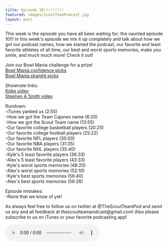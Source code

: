```yaml
---
title: Episode 10!!!!!!!!!
featured: images/ScoutTeamPodcast.jpg
layout: post
---
```


<p>This week is the episode you have all been waiting for; the vaunted episode 10!!! In this week's episode we mix it up completely and talk about how we got our podcast names, how we started the podcast, our favorite and least favorite athletes of all time, our best and worst sports memories, make you smile, and much much more! Check it out!</p>
<p>Join our Bowl Mania challenge for a prize!
<br><a target="_blank" href="http://games.espn.go.com/college-bowl-mania/2015/en/group?groupID=97121">Bowl Mania confidence picks</a>
<br><a target="_blank" href="http://games.espn.go.com/college-bowl-mania/2015/en/group?groupID=97132">Bowl Mania straight picks</a></p>
<p>Shownote links:
<br><a target="_blank" href="http://www.cbssports.com/nba/eye-on-basketball/25402158/watch-kobe-bryant-reunites-with-his-old-high-school-point-guard">Kobe video</a>
<br><a target="_blank" href="http://www.nbc.com/saturday-night-live/video/web-exclusives-jay-as-stephen-a-smith/n13528">Stephen A Smith video</a></p>
<p>Rundown:
<br>-iTunes yanked us (2:55)
<br>-How we got the Team Cajones name (6:20)
<br>-How we got the Scout Team name (13:55)
<br>-Our favorite college basketball players (20:25)
<br>-Our favorite college football players (25:22)
<br>-Our favorite NFL players (30:00)
<br>-Our favorite NBA players (31:35)
<br>-Our favorite NHL players (35:40)
<br>-Kyle's 5 least favorite players (36:33)
<br>-Alex's 5 least favorite players (43:33)
<br>-Kyle's worst sports memories (48:20)
<br>-Alex's worst sports memories (52:10)
<br>-Kyle's best sports memories (56:40)
<br>-Alex's best sports memories (59:26)</p>
<p>Episode mistakes: 
<br>-None that we know of yet!</p>
<p>As always feel free to follow us on twitter at @TheScoutTeamPod and send us any and all feedback at thescoutteampodcast@gmail.com! Also please subscribe to us on iTunes or your favorite podcasting app!</p>
<audio controls>
  <source src="/assets/audios/episode10.m4a" type="audio/mpeg">
Your browser does not support the audio element.
</audio>
<br>
